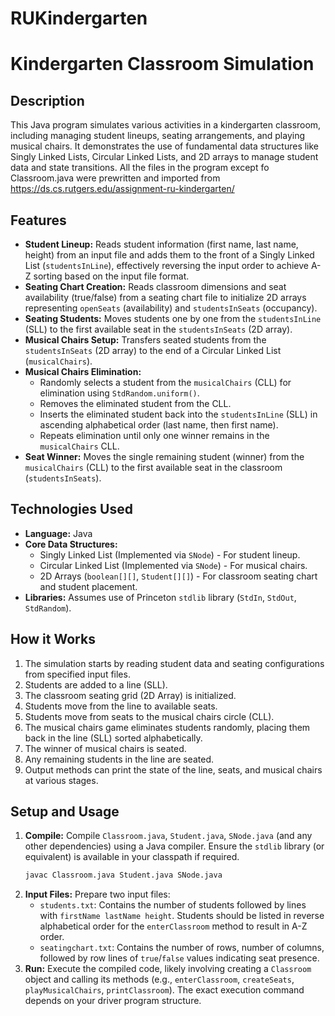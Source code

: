# RUKindergarten
# Kindergarten Classroom Simulation

## Description

This Java program simulates various activities in a kindergarten classroom, including managing student lineups, seating arrangements, and playing musical chairs. It demonstrates the use of fundamental data structures like Singly Linked Lists, Circular Linked Lists, and 2D arrays to manage student data and state transitions. All the files in the program except fo Classroom.java were prewritten and imported from https://ds.cs.rutgers.edu/assignment-ru-kindergarten/

## Features

*   **Student Lineup:** Reads student information (first name, last name, height) from an input file and adds them to the front of a Singly Linked List (`studentsInLine`), effectively reversing the input order to achieve A-Z sorting based on the input file format.
*   **Seating Chart Creation:** Reads classroom dimensions and seat availability (true/false) from a seating chart file to initialize 2D arrays representing `openSeats` (availability) and `studentsInSeats` (occupancy).
*   **Seating Students:** Moves students one by one from the `studentsInLine` (SLL) to the first available seat in the `studentsInSeats` (2D array).
*   **Musical Chairs Setup:** Transfers seated students from the `studentsInSeats` (2D array) to the end of a Circular Linked List (`musicalChairs`).
*   **Musical Chairs Elimination:**
    *   Randomly selects a student from the `musicalChairs` (CLL) for elimination using `StdRandom.uniform()`.
    *   Removes the eliminated student from the CLL.
    *   Inserts the eliminated student back into the `studentsInLine` (SLL) in ascending alphabetical order (last name, then first name).
    *   Repeats elimination until only one winner remains in the `musicalChairs` CLL.
*   **Seat Winner:** Moves the single remaining student (winner) from the `musicalChairs` (CLL) to the first available seat in the classroom (`studentsInSeats`).

## Technologies Used

*   **Language:** Java
*   **Core Data Structures:**
    *   Singly Linked List (Implemented via `SNode`) - For student lineup.
    *   Circular Linked List (Implemented via `SNode`) - For musical chairs.
    *   2D Arrays (`boolean[][]`, `Student[][]`) - For classroom seating chart and student placement.
*   **Libraries:** Assumes use of Princeton `stdlib` library (`StdIn`, `StdOut`, `StdRandom`).

## How it Works

1.  The simulation starts by reading student data and seating configurations from specified input files.
2.  Students are added to a line (SLL).
3.  The classroom seating grid (2D Array) is initialized.
4.  Students move from the line to available seats.
5.  Students move from seats to the musical chairs circle (CLL).
6.  The musical chairs game eliminates students randomly, placing them back in the line (SLL) sorted alphabetically.
7.  The winner of musical chairs is seated.
8.  Any remaining students in the line are seated.
9.  Output methods can print the state of the line, seats, and musical chairs at various stages.

## Setup and Usage

1.  **Compile:** Compile `Classroom.java`, `Student.java`, `SNode.java` (and any other dependencies) using a Java compiler. Ensure the `stdlib` library (or equivalent) is available in your classpath if required.
    ```bash
    javac Classroom.java Student.java SNode.java
    ```
2.  **Input Files:** Prepare two input files:
    *   `students.txt`: Contains the number of students followed by lines with `firstName lastName height`. Students should be listed in reverse alphabetical order for the `enterClassroom` method to result in A-Z order.
    *   `seatingchart.txt`: Contains the number of rows, number of columns, followed by row lines of `true`/`false` values indicating seat presence.
3.  **Run:** Execute the compiled code, likely involving creating a `Classroom` object and calling its methods (e.g., `enterClassroom`, `createSeats`, `playMusicalChairs`, `printClassroom`). The exact execution command depends on your driver program structure.


   
